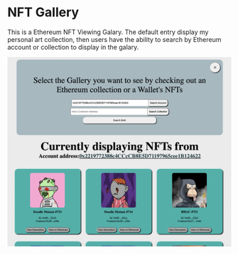 # NFT Gallery

This is a Ethereum NFT Viewing Galary. The default entry display my personal art collection, then users have the ability to search by Ethereum account or collection to display in the galary.

![NFT Gallery Screenshot](https://github.com/GreenJ84/NFT_Gallery/raw/main/NFTGallery.png)
